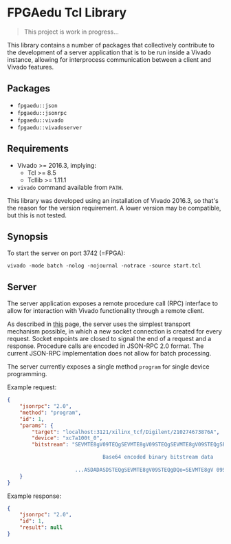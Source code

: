 # FPGAedu Tcl Library

> This project is work in progress...

This library contains a number of packages that collectively contribute to the 
development of a server application that is to be run inside a Vivado instance, 
allowing for interprocess communication between a client and Vivado features.

## Packages
 - `fpgaedu::json`
 - `fpgaedu::jsonrpc`
 - `fpgaedu::vivado`
 - `fpgaedu::vivadoserver`

## Requirements
- Vivado >= 2016.3, implying:
    - Tcl >= 8.5
    - Tcllib >= 1.11.1
- `vivado` command available from `PATH`.

This library was developed using an installation of Vivado 2016.3, so that's the
reason for the version requirement. A lower version may be compatible, but this 
is not tested.

## Synopsis
To start the server on port 3742 (=FPGA):
```
vivado -mode batch -nolog -nojournal -notrace -source start.tcl
```

## Server 
The server application exposes a remote procedure call (RPC) interface to allow
for interaction with Vivado functionality through a remote client. 

As described in [this](https://www.simple-is-better.org/json-rpc/transport_sockets.html#shutdown-close-after-every-request-response)
page, the server uses the simplest transport mechanism possible, in which a 
new socket connection is created for every request. Socket enpoints are 
closed to signal the end of a request and a response. Procedure calls are 
encoded in JSON-RPC 2.0 format. The current JSON-RPC implementation does not 
allow for batch processing.

The server currently exposes a single method `program` for single device 
programming. 

Example request:
```json
{
    "jsonrpc": "2.0",
    "method": "program",
    "id": 1,
    "params": {
        "target": "localhost:3121/xilinx_tcf/Digilent/210274673876A",
        "device": "xc7a100t_0",
        "bitstream": "SEVMTE8gV09TEQgSEVMTE8gV09STEQgSEVMTE8gV09STEQgSEVMTE8...

                               Base64 encoded binary bitstream data 
        
                      ...ASDADASDSTEQgSEVMTE8gV09STEQgDQo=SEVMTE8gV 09STEQNCg=="
    }
}
```
Example response:
```json
{
    "jsonrpc": "2.0",
    "id": 1,
    "result": null
}
```